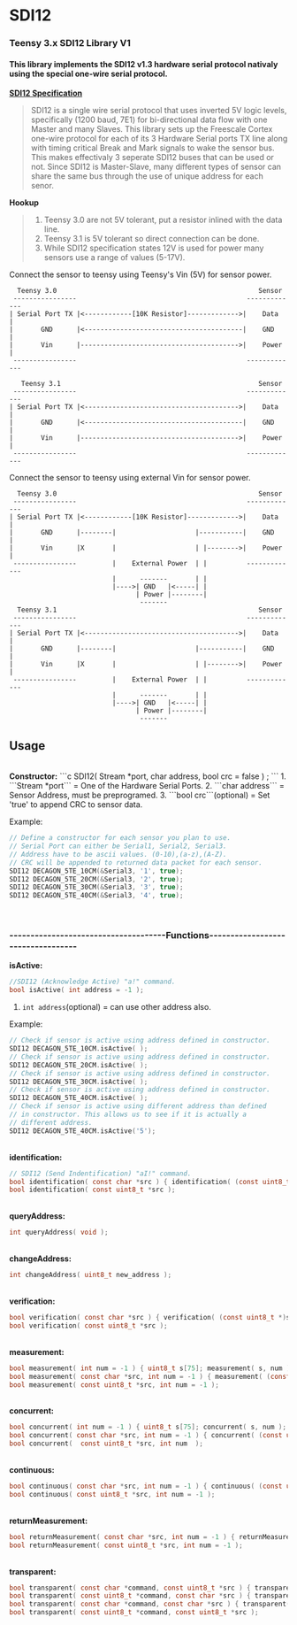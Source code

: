 SDI12
=========

<h3>Teensy 3.x SDI12 Library V1</h3>

<h4>This library implements the SDI12 v1.3 hardware serial protocol nativaly using the special one-wire serial protocol.</h4>

<b>[SDI12 Specification]</b>
> SDI12 is a single wire serial protocol that uses inverted 5V logic levels, specifically (1200 baud, 7E1) for bi-directional data flow with one Master and many Slaves. This library sets up the Freescale Cortex one-wire protocol for each of its 3 Hardware Serial ports TX line along with timing critical Break and Mark signals to wake the sensor bus. This makes effectivaly 3 seperate SDI12 buses that can be used or not. Since SDI12 is Master-Slave, many different types of sensor can share the same bus through the use of unique address for each senor.


<b>Hookup</b>
>1. Teensy 3.0 are not 5V tolerant, put a resistor inlined with the data line.<br>
>2. Teensy 3.1 is 5V tolerant so direct connection can be done.<br>
>3. While SDI12 specification states 12V is used for power many sensors use a range of values (5-17V).<br>

Connect the sensor to teensy using Teensy's Vin (5V) for sensor power.<br>
```
  Teensy 3.0                                                   Sensor
 ----------------                                           -------------  
| Serial Port TX |<------------[10K Resistor]------------->|    Data     |
|       GND      |<----------------------------------------|    GND      |
|       Vin      |---------------------------------------->|    Power    |
 ----------------                                           -------------
 
   Teensy 3.1                                                  Sensor
 ----------------                                           -------------  
| Serial Port TX |<--------------------------------------->|    Data     |
|       GND      |<----------------------------------------|    GND      |
|       Vin      |---------------------------------------->|    Power    |
 ----------------                                           -------------
```
Connect the sensor to teensy using external Vin for sensor power.<br>
```
  Teensy 3.0                                                   Sensor
 ----------------                                           -------------  
| Serial Port TX |<------------[10K Resistor]------------->|    Data     |
|       GND      |--------|                    |-----------|    GND      |
|       Vin      |X       |                    | |-------->|    Power    |
 ----------------         |    External Power  | |          -------------
                          |      -------       | |
                          |---->| GND   |<-----| |
                                | Power |--------|
                                 -------
  Teensy 3.1                                                   Sensor
 ----------------                                           -------------  
| Serial Port TX |<--------------------------------------->|    Data     |
|       GND      |--------|                    |-----------|    GND      |
|       Vin      |X       |                    | |-------->|    Power    |
 ----------------         |    External Power  | |          -------------
                          |      -------       | |
                          |---->| GND   |<-----| |
                                | Power |--------|
                                 -------
```

<h2>Usage</h2><br>
<b>Constructor:</b>
```c
SDI12( Stream *port, char address, bool crc = false ) ;
```
1. ```Stream *port``` = One of the Hardware Serial Ports.
2. ```char address``` = Sensor Address, must be preprogramed.
3. ```bool crc```(optional) = Set 'true' to append CRC to sensor data.

Example:
```c
// Define a constructor for each sensor you plan to use.
// Serial Port can either be Serial1, Serial2, Serial3.
// Address have to be ascii values. (0-10),(a-z),(A-Z).
// CRC will be appended to returned data packet for each sensor.
SDI12 DECAGON_5TE_10CM(&Serial3, '1', true);
SDI12 DECAGON_5TE_20CM(&Serial3, '2', true);
SDI12 DECAGON_5TE_30CM(&Serial3, '3', true);
SDI12 DECAGON_5TE_40CM(&Serial3, '4', true);
```
<br>
<h3>-------------------------------------Functions----------------------------------</h3>

<b>isActive:</b>
```c
//SDI12 (Acknowledge Active) "a!" command.
bool isActive( int address = -1 );
```
1. ```int address```(optional) = can use other address also.

Example:
```c
// Check if sensor is active using address defined in constructor. 
SDI12 DECAGON_5TE_10CM.isActive( );
// Check if sensor is active using address defined in constructor. 
SDI12 DECAGON_5TE_20CM.isActive( );
// Check if sensor is active using address defined in constructor. 
SDI12 DECAGON_5TE_30CM.isActive( );
// Check if sensor is active using address defined in constructor. 
SDI12 DECAGON_5TE_40CM.isActive( );
// Check if sensor is active using different address than defined 
// in constructor. This allows us to see if it is actually a 
// different address.
SDI12 DECAGON_5TE_40CM.isActive('5');
```

<br><b>identification:</b>
```c
// SDI12 (Send Indentification) "aI!" command.
bool identification( const char *src ) { identification( (const uint8_t *)src ); }
bool identification( const uint8_t *src );

```
<br><b>queryAddress:</b>
```c
int queryAddress( void );

```
<br><b>changeAddress:</b>
```c
int changeAddress( uint8_t new_address );

```
<br><b>verification:</b>
```c
bool verification( const char *src ) { verification( (const uint8_t *)src ); }
bool verification( const uint8_t *src );

```
<br><b>measurement:</b>
```c
bool measurement( int num = -1 ) { uint8_t s[75]; measurement( s, num ); }
bool measurement( const char *src, int num = -1 ) { measurement( (const uint8_t *)src, num ); }
bool measurement( const uint8_t *src, int num = -1 );

```
<br><b>concurrent:</b>
```c
bool concurrent( int num = -1 ) { uint8_t s[75]; concurrent( s, num ); }
bool concurrent( const char *src, int num = -1 ) { concurrent( (const uint8_t *)src, num ); }
bool concurrent(  const uint8_t *src, int num  );

```
<br><b>continuous:</b>
```c
bool continuous( const char *src, int num = -1 ) { continuous( (const uint8_t *)src, num ); }
bool continuous( const uint8_t *src, int num = -1 );

```
<br><b>returnMeasurement:</b>
```c
bool returnMeasurement( const char *src, int num = -1 ) { returnMeasurement( (const uint8_t *)src, num ); }
bool returnMeasurement( const uint8_t *src, int num = -1 );

```
<br><b>transparent:</b>
```c
bool transparent( const char *command, const uint8_t *src ) { transparent( (uint8_t*)command, src ); }
bool transparent( const uint8_t *command, const char *src ) { transparent( command, (uint8_t*)src ); }
bool transparent( const char *command, const char *src ) { transparent( (uint8_t*)command, (uint8_t*)src ); }
bool transparent( const uint8_t *command, const uint8_t *src );

```
[SDI12 Specification]:http://www.sdi-12.org/current%20specification/SDI-12_version1_3%20January%2026,%202013.pdf
